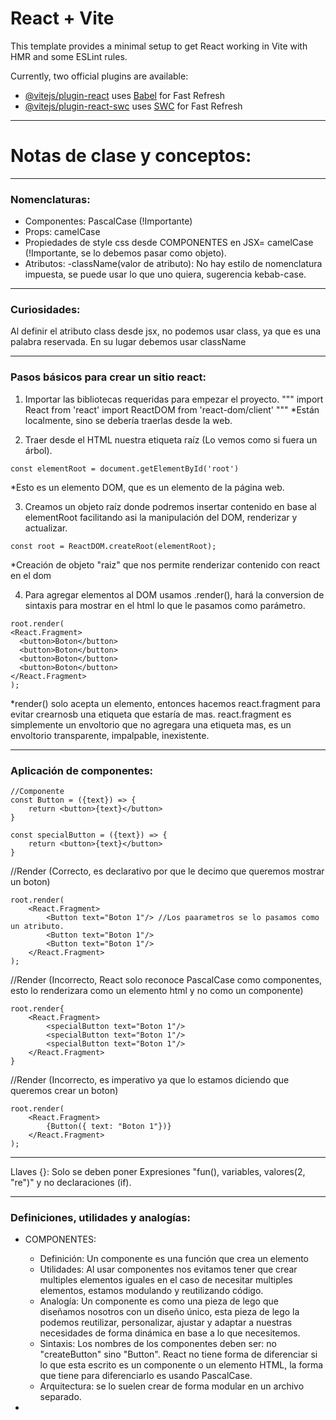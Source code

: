 # React + Vite

This template provides a minimal setup to get React working in Vite with HMR and some ESLint rules.

Currently, two official plugins are available:

- [@vitejs/plugin-react](https://github.com/vitejs/vite-plugin-react/blob/main/packages/plugin-react/README.md) uses [Babel](https://babeljs.io/) for Fast Refresh
- [@vitejs/plugin-react-swc](https://github.com/vitejs/vite-plugin-react-swc) uses [SWC](https://swc.rs/) for Fast Refresh


---------------------------------------------------------------------------------

# Notas de clase y conceptos:

---------------------------------------------------------------------------------
### Nomenclaturas:
- Componentes: PascalCase (!Importante)
- Props: camelCase
- Propiedades de style css desde COMPONENTES en JSX= camelCase (!Importante, se lo debemos pasar como objeto).
- Atributos:
      -className(valor de atributo): No hay estilo de nomenclatura impuesta, se puede usar lo que uno quiera, sugerencia kebab-case.

---------------------------------------------------------------------------------
### Curiosidades:
Al definir el atributo class desde jsx, no podemos usar class, ya que es una palabra reservada. En su lugar debemos usar className

---------------------------------------------------------------------------------
### Pasos básicos para crear un sitio react:

1) Importar las bibliotecas requeridas para empezar el proyecto.
"""
import React from 'react'
import ReactDOM from 'react-dom/client'
"""
*Están localmente, sino se debería traerlas desde la web.

2) Traer desde el HTML nuestra etiqueta raíz (Lo vemos como si fuera un árbol).
```
const elementRoot = document.getElementById('root')
```
*Esto es un elemento DOM, que es un elemento de la página web.

3) Creamos un objeto raíz donde podremos insertar contenido en base al elementRoot facilitando asi la manipulación del DOM, renderizar y actualizar.
```
const root = ReactDOM.createRoot(elementRoot);
```
*Creación de objeto "raiz" que nos permite renderizar contenido con react en el dom

4) Para agregar elementos al DOM usamos .render(), hará la conversion de sintaxis para mostrar en el html lo que le pasamos como parámetro.
```
root.render(
<React.Fragment> 
  <button>Boton</button>
  <button>Boton</button>
  <button>Boton</button>
  <button>Boton</button>
</React.Fragment>
);
```
*render() solo acepta un elemento, entonces hacemos react.fragment para evitar crearnosb una etiqueta que estaría de mas. react.fragment es simplemente un envoltorio que no agregara una etiqueta mas, es un envoltorio transparente, impalpable, inexistente.

---------------------------------------------------------------------------------
### Aplicación de componentes:
```
//Componente
const Button = ({text}) => {
    return <button>{text}</button>
}

const specialButton = ({text}) => {
    return <button>{text}</button>
}
```

//Render (Correcto, es declarativo por que le decimo que queremos mostrar un boton)
```
root.render(
    <React.Fragment> 
        <Button text="Boton 1"/> //Los paarametros se lo pasamos como un atributo.
        <Button text="Boton 1"/>
        <Button text="Boton 1"/>
    </React.Fragment>
);
```

//Render (Incorrecto, React solo reconoce PascalCase como componentes, esto lo renderizara como un elemento html y no como un componente)
```
root.render{
    <React.Fragment>
        <specialButton text="Boton 1"/>
        <specialButton text="Boton 1"/>
        <specialButton text="Boton 1"/>
    </React.Fragment>
}
```

//Render (Incorrecto, es imperativo ya que lo estamos diciendo que queremos crear un boton)
```
root.render(
    <React.Fragment> 
        {Button({ text: "Boton 1"})}
    </React.Fragment>
);
```

---------------------------------------------------------------------------------
Llaves {}:
Solo se deben poner Expresiones "fun(), variables, valores(2, "re")" y no declaraciones (if).


---------------------------------------------------------------------------------
### Definiciones, utilidades y analogías:

- COMPONENTES:
    - Definición: Un componente es una función que crea un elemento 
    - Utilidades: Al usar componentes nos evitamos tener que crear multiples elementos iguales en el caso de necesitar multiples elementos, estamos modulando y reutilizando código.
    - Analogía: Un componente es como una pieza de lego que diseñamos nosotros con un diseño único, esta pieza de lego la podemos reutilizar, personalizar, ajustar y adaptar a nuestras necesidades de forma dinámica en base a lo que necesitemos.
    - Sintaxis: Los nombres de los componentes deben ser: no "createButton" sino "Button".
    React no tiene forma de diferenciar si lo que esta escrito es un componente o un elemento HTML, la forma que tiene para diferenciarlo es usando PascalCase.
    - Arquitectura: se lo suelen crear de forma modular en un archivo separado.

- 
